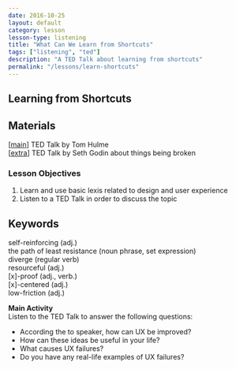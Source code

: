 ```yaml
---
date: 2016-10-25
layout: default
category: lesson
lesson-type: listening
title: "What Can We Learn from Shortcuts"
tags: ["listening", "ted"]
description: "A TED Talk about learning from shortcuts" 
permalink: "/lessons/learn-shortcuts"
---
```

## Learning from Shortcuts

## Materials 

[<a href= "https://www.ted.com/talks/tom_hulme_what_can_we_learn_from_shortcuts#t-51507" target="_blank">main</a>] TED Talk by Tom Hulme  
[<a href ="https://www.ted.com/talks/seth_godin_this_is_broken_1" target="_blank">extra</a>] TED Talk by Seth Godin about things being broken

### Lesson Objectives 
1. Learn and use basic lexis related to design and user experience   <br>
2. Listen to a TED Talk in order to discuss the topic  

## Keywords 
self-reinforcing (adj.)  
the path of least resistance (noun phrase, set expression)  
diverge (regular verb)  
resourceful (adj.)  
[x]-proof (adj., verb.)    
[x]-centered (adj.)  
low-friction (adj.)  

**Main Activity**  
Listen to the TED Talk to answer the following questions: 

- According the to speaker, how can UX be improved?  
- How can these ideas be useful in your life?  
- What causes UX failures?  
- Do you have any real-life examples of UX failures?   

